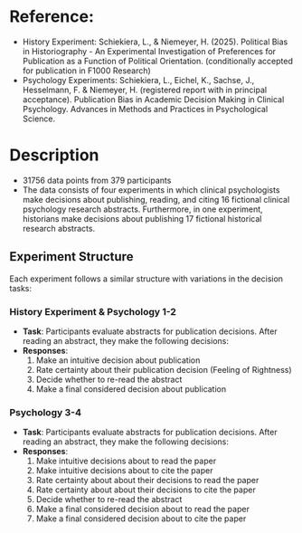 # Reference:
- History Experiment: Schiekiera, L., & Niemeyer, H. (2025). Political Bias in Historiography - An Experimental Investigation of Preferences for Publication as a Function of Political Orientation. (conditionally accepted for publication in F1000 Research)
- Psychology Experiments: Schiekiera, L., Eichel, K., Sachse, J., Hesselmann, F. & Niemeyer, H. (registered report with in principal acceptance). Publication Bias in Academic Decision Making in Clinical Psychology. Advances in Methods and Practices in Psychological Science.

# Description
- 31756 data points from 379 participants
- The data consists of four experiments in which clinical psychologists make decisions about publishing, reading, and citing 16 fictional clinical psychology research abstracts. Furthermore, in one experiment, historians make decisions about publishing 17 fictional historical research abstracts.

## Experiment Structure
Each experiment follows a similar structure with variations in the decision tasks:

### History Experiment & Psychology 1-2
- **Task**: Participants evaluate abstracts for publication decisions. After reading an abstract, they make the following decisions:
- **Responses**:
  1. Make an intuitive decision about publication
  2. Rate certainty about their publication decision (Feeling of Rightness)
  3. Decide whether to re-read the abstract
  4. Make a final considered decision about publication
  
### Psychology 3-4
- **Task**: Participants evaluate abstracts for publication decisions. After reading an abstract, they make the following decisions:
- **Responses**:
  1. Make intuitive decisions about to read the paper
  2. Make intuitive decisions about to cite the paper
  3. Rate certainty about about their decisions to read the paper
  4. Rate certainty about about their decisions to cite the paper
  5. Decide whether to re-read the abstract
  6. Make a final considered decision about to read the paper
  7. Make a final considered decision about to cite the paper